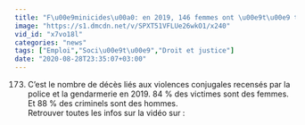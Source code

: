 ```yaml
---
title: "F\u00e9minicides\u00a0: en 2019, 146 femmes ont \u00e9t\u00e9 tu\u00e9es par leur conjoint ou ex"
image: "https://s1.dmcdn.net/v/SPXT51VFLUe26wkO1/x240"
vid_id: "x7vo18l"
categories: "news"
tags: ["Emploi","Soci\u00e9t\u00e9","Droit et justice"]
date: "2020-08-28T23:35:07+03:00"
---
```

173. C’est le nombre de décès liés aux violences conjugales recensés par la police et la gendarmerie en 2019. 84 % des victimes sont des femmes. Et 88 % des criminels sont des hommes.  <br>Retrouver toutes les infos sur la vidéo sur : 
